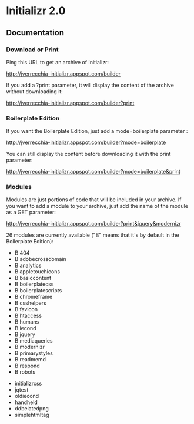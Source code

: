 # Initializr 2.0

## Documentation

### Download or Print

Ping this URL to get an archive of Initializr:

http://jverrecchia-initializr.appspot.com/builder

If you add a ?print parameter, it will display the content of the archive without downloading it:

http://jverrecchia-initializr.appspot.com/builder?print

### Boilerplate Edition

If you want the Boilerplate Edition, just add a mode=boilerplate parameter :

http://jverrecchia-initializr.appspot.com/builder?mode=boilerplate

You can still display the content before downloading it with the print parameter:

http://jverrecchia-initializr.appspot.com/builder?mode=boilerplate&print

### Modules

Modules are just portions of code that will be included in your archive. If you want
to add a module to your archive, just add the name of the module as a GET parameter:

http://jverrecchia-initializr.appspot.com/builder?print&jquery&modernizr

26 modules are currently available ("B" means that it's by default in the Boilerplate Edition):

<ul>
<li>B  404</li>
<li>B  adobecrossdomain</li>
<li>B  analytics</li>
<li>B  appletouchicons</li>
<li>B  basiccontent</li>
<li>B  boilerplatecss</li>
<li>B  boilerplatescripts</li>
<li>B  chromeframe</li>
<li>B  csshelpers</li>
<li>B  favicon</li>
<li>B  htaccess</li>
<li>B  humans</li>
<li>B  iecond</li>
<li>B  jquery</li>
<li>B  mediaqueries</li>
<li>B  modernizr</li>
<li>B  primarystyles</li>
<li>B  readmemd</li>
<li>B  respond</li>
<li>B  robots</li>
</ul>
<ul>
<li>   initializrcss</li>
<li>   jqtest</li>
<li>   oldiecond</li>
<li>   handheld</li>
<li>   ddbelatedpng</li>
<li>   simplehtmltag</li>

</ul>